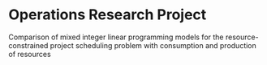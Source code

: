 # Operations Research Project

Comparison of mixed integer linear programming models for the resource-constrained project scheduling problem with consumption and production of resources
